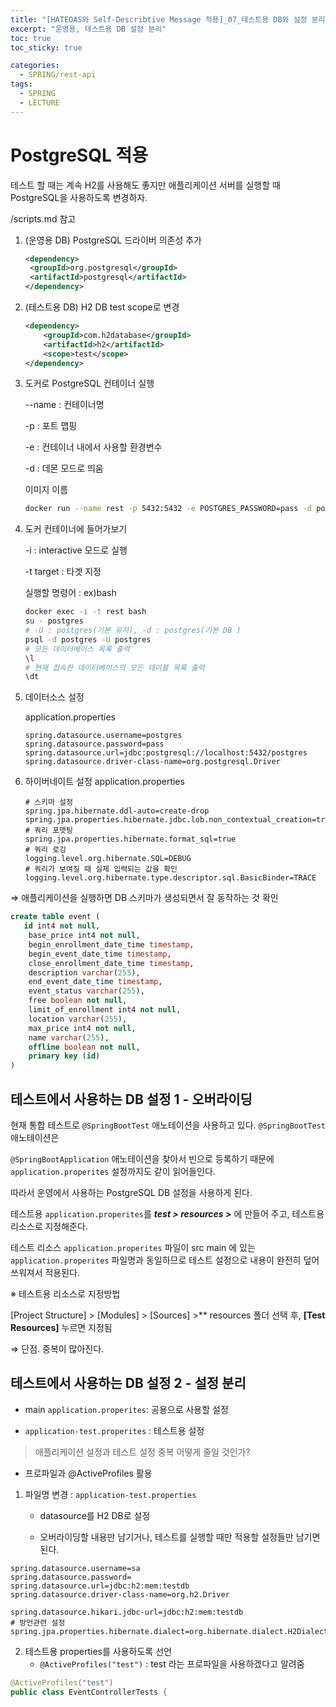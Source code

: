 ```yaml
---
title: "[HATEOAS와 Self-Describtive Message 적용]_07_테스트용 DB와 설정 분리하기"
excerpt: "운영용, 테스트용 DB 설정 분리"
toc: true
toc_sticky: true

categories:
  - SPRING/rest-api
tags:
  - SPRING
  - LECTURE
---
```


# PostgreSQL 적용

테스트 할 때는 계속 H2를 사용해도 좋지만 애플리케이션 서버를 실행할 때 PostgreSQL을 사용하도록 변경하자.

/scripts.md 참고

1. (운영용 DB) PostgreSQL 드라이버 의존성 추가

   ```xml
   <dependency>
   	<groupId>org.postgresql</groupId>
   	<artifactId>postgresql</artifactId>
   </dependency>
   ```

2. (테스트용 DB) H2 DB test scope로 변경

   ```xml
   <dependency>
       <groupId>com.h2database</groupId>
       <artifactId>h2</artifactId>
       <scope>test</scope>
   </dependency>
   ```

3. 도커로 PostgreSQL 컨테이너 실행

   --name : 컨테이너명

   -p : 포트 맵핑

   -e : 컨테이너 내에서 사용할 환경변수

   -d : 데몬 모드로 띄움

   이미지 이름

   ```sh
   docker run --name rest -p 5432:5432 -e POSTGRES_PASSWORD=pass -d postgres
   ```

4. 도커 컨테이너에 들어가보기

   -i : interactive 모드로 실행

   -t target : 타겟 지정

   실행할 명령어 : ex)bash

   ```sh
   docker exec -i -t rest bash
   su - postgres
   # -U : postgres(기본 유저), -d : postgres(기본 DB )
   psql -d postgres -U postgres
   # 모든 데이터베이스 목록 출력
   \l
   # 현재 접속한 데이터베이스의 모든 테이블 목록 출력
   \dt
   ```

5. 데이터소스 설정

   application.properties

   ```properties
   spring.datasource.username=postgres
   spring.datasource.password=pass
   spring.datasource.url=jdbc:postgresql://localhost:5432/postgres
   spring.datasource.driver-class-name=org.postgresql.Driver
   ```

6. 하이버네이트 설정
   application.properties

   ```properties
   # 스키마 설정
   spring.jpa.hibernate.ddl-auto=create-drop
   spring.jpa.properties.hibernate.jdbc.lob.non_contextual_creation=true
   # 쿼리 포맷팅
   spring.jpa.properties.hibernate.format_sql=true
   # 쿼리 로깅
   logging.level.org.hibernate.SQL=DEBUG
   # 쿼리가 보여질 때 실제 입력되는 값을 확인
   logging.level.org.hibernate.type.descriptor.sql.BasicBinder=TRACE
   ```



⇒ 애플리케이션을 실행하면 DB 스키마가 생성되면서 잘 동작하는 것 확인 

```sql
create table event (
   id int4 not null,
    base_price int4 not null,
    begin_enrollment_date_time timestamp,
    begin_event_date_time timestamp,
    close_enrollment_date_time timestamp,
    description varchar(255),
    end_event_date_time timestamp,
    event_status varchar(255),
    free boolean not null,
    limit_of_enrollment int4 not null,
    location varchar(255),
    max_price int4 not null,
    name varchar(255),
    offline boolean not null,
    primary key (id)
)
```


## 테스트에서 사용하는 DB 설정 1 - 오버라이딩

현재 통합 테스트로 `@SpringBootTest` 애노테이션을 사용하고 있다. `@SpringBootTest` 애노테이션은 

`@SpringBootApplication` 애노테이션을 찾아서 빈으로 등록하기 때문에 `application.properites` 설정까지도 같이 읽어들인다.

따라서 운영에서 사용하는 PostgreSQL DB 설정을 사용하게 된다. 

테스트용 `application.properites`를 ***test > resources >*** 에 만들어 주고, 테스트용 리소스로 지정해준다.

테스트 리소스  `application.properites` 파일이 src main 에 있는  `application.properites` 파일명과 동일하므로 테스트 설정으로 내용이 완전히 덮어쓰워져서 적용된다.



※ 테스트용 리소스로 지정방법

[Project Structure] > [Modules] > [Sources] >** resources 폴더 선택 후, **[Test Resources]** 누르면 지정됨



⇒ 단점. 중복이 많아진다.



## 테스트에서 사용하는 DB 설정 2 - 설정 분리

* main  `application.properites`: 공용으로 사용할 설정

* `application-test.properites` : 테스트용 설정

> 애플리케이션 설정과 테스트 설정 중복 어떻게 줄일 것인가?

* 프로파일과 @ActiveProfiles 활용

1. 파일명 변경 : `application-test.properties`

   * datasource를 H2 DB로 설정

   * 오버라이딩할 내용만 남기거나, 테스트를 실행할 때만 적용할 설정들만 남기면 된다.

```properties
spring.datasource.username=sa
spring.datasource.password=
spring.datasource.url=jdbc:h2:mem:testdb
spring.datasource.driver-class-name=org.h2.Driver

spring.datasource.hikari.jdbc-url=jdbc:h2:mem:testdb
# 방언관련 설정
spring.jpa.properties.hibernate.dialect=org.hibernate.dialect.H2Dialect
```



2. 테스트용 properties를 사용하도록 선언
   * `@ActiveProfiles("test")` : test 라는 프로파일을 사용하겠다고 알려줌

```java
@ActiveProfiles("test")
public class EventControllerTests {
```

